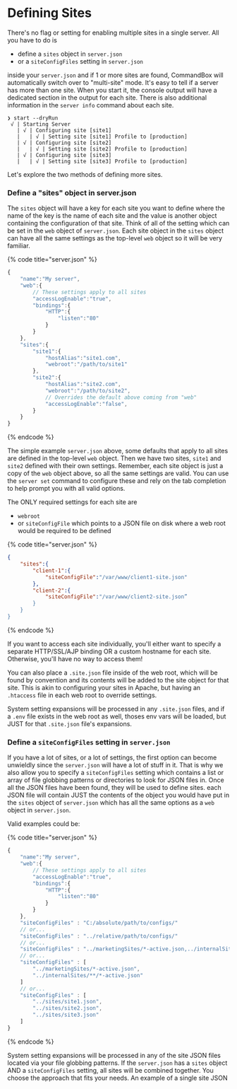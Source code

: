 # Defining Sites

There's no flag or setting for enabling multiple sites in a single server.  All you have to do is&#x20;

* define a `sites` object in `server.json`
* or a `siteConfigFiles` setting in `server.json`

inside your `server.json` and if 1 or more sites are found, CommandBox will automatically switch over to "multi-site" mode.   It's easy to tell if a server has more than one site.  When you start it, the console output will have a dedicated section in the output for each site.  There is also additional information in the `server info` command about each site.

```
❯ start --dryRun
 √ | Starting Server
   | √ | Configuring site [site1]
   |   | √ | Setting site [site1] Profile to [production]
   | √ | Configuring site [site2]
   |   | √ | Setting site [site2] Profile to [production]
   | √ | Configuring site [site3]
   |   | √ | Setting site [site3] Profile to [production]
```

Let's explore the two methods of defining more sites.

### Define a "sites" object in server.json

The `sites` object will have a key for each site you want to define where the name of the key is the name of each site and the value is another object containing the configuration of that site.  Think of all of the setting which can be set in the `web` object of `server.json`.  Each site object in the `sites` object can have all the same settings as the top-level `web` object so it will be very familiar. &#x20;

{% code title="server.json" %}
```javascript
{
    "name":"My server",
    "web":{
        // These settings apply to all sites
        "accessLogEnable":"true",
        "bindings":{
            "HTTP":{
                "listen":"80"
            }
        }
    },
    "sites":{
        "site1":{
            "hostAlias":"site1.com",
            "webroot":"/path/to/site1"
        },
        "site2":{
            "hostAlias":"site2.com",
            "webroot":"/path/to/site2",
            // Overrides the default above coming from "web"
            "accessLogEnable":"false",
        }
    }
}
```
{% endcode %}

The simple example `server.json` above, some defaults that apply to all sites are defined in the top-level `web` object.  Then we have two sites, `site1` and `site2` defined with their own settings.  Remember, each site object is just a copy of the `web` object above, so all the same settings are valid.  You can use the `server set` command to configure these and rely on the tab completion to help prompt you with all valid options.

The ONLY required settings for each site are

* &#x20;`webroot`
* or `siteConfigFile`  which points to a JSON file on disk where a web root would be required to be defined

{% code title="server.json" %}
```json
{
    "sites":{
        "client-1":{
            "siteConfigFile":"/var/www/client1-site.json"
        },
        "client-2":{
            "siteConfigFile":"/var/www/client2-site.json”
        }
    }
}
```
{% endcode %}

If you want to access each site individually, you'll either want to specify a separate HTTP/SSL/AJP binding OR a custom hostname for each site.  Otherwise, you'll have no way to access them!

You can also place a `.site.json` file inside of the web root, which will be found by convention and its contents will be added to the site object for that site.  This is akin to configuring your sites in Apache, but having an `.htaccess` file in each web root to override settings. &#x20;

System setting expansions will be processed in any `.site.json` files, and if a `.env` file exists in the web root as well, thoses env vars will be loaded, but JUST for that `.site.json` file's expansions.

### Define a `siteConfigFiles` setting in `server.json`

If you have a lot of sites, or a lot of settings, the first option can become unwieldly since the `server.json` will have a lot of stuff in it.  That is why we also allow you to specify a `siteConfigFiles` setting which contains a list or array of file globbing patterns or directories to look for JSON files in.  Once all the JSON files have been found, they will be used to define sites.  each JSON file will contain JUST the contents of the object you would have put in the `sites` object of `server.json` which has all the same options as a `web` object in `server.json`.

Valid examples could be:

{% code title="server.json" %}
```javascript
{
    "name":"My server",
    "web":{
        // These settings apply to all sites
        "accessLogEnable":"true",
        "bindings":{
            "HTTP":{
                "listen":"80"
            }
        }
    },
    "siteConfigFiles" : "C:/absolute/path/to/configs/"
    // or...    
    "siteConfigFiles" : "../relative/path/to/configs/"
    // or...    
    "siteConfigFiles" : "../marketingSites/*-active.json,../internalSites/**/*-active.json"
    // or...    
    "siteConfigFiles" : [
        "../marketingSites/*-active.json",
        "../internalSites/**/*-active.json"
    ]
    // or...    
    "siteConfigFiles" : [
        "../sites/site1.json",
        "../sites/site2.json",
        "../sites/site3.json"
    ]
}
```
{% endcode %}

System setting expansions will be processed in any of the site JSON files located via your file globbing patterns.  If the `server.json` has a `sites` object AND a `siteConfigFiles` setting, all sites will be combined together.  You choose the approach that fits your needs.  An example of a single site JSON&#x20;

